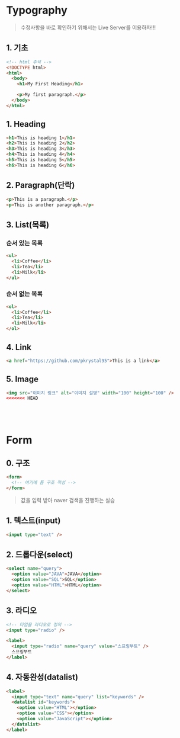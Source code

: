 # Typography

> 수정사항을 바로 확인하기 위해서는 Live Server를 이용하자!!!

## 1. 기초

```html
<!-- html 주석 -->
<!DOCTYPE html>
<html>
  <body>
    <h1>My First Heading</h1>

    <p>My first paragraph.</p>
  </body>
</html>
```

## 1. Heading

```html
<h1>This is heading 1</h1>
<h2>This is heading 2</h2>
<h3>This is heading 3</h3>
<h4>This is heading 4</h4>
<h5>This is heading 5</h5>
<h6>This is heading 6</h6>
```

## 2. Paragraph(단락)

```html
<p>This is a paragraph.</p>
<p>This is another paragraph.</p>
```

## 3. List(목록)

### 순서 있는 목록

```html
<ul>
  <li>Coffee</li>
  <li>Tea</li>
  <li>Milk</li>
</ul>
```

### 순서 없는 목록

```html
<ol>
  <li>Coffee</li>
  <li>Tea</li>
  <li>Milk</li>
</ol>
```

## 4. Link

```html
<a href="https://github.com/pkrystal95">This is a link</a>
```

## 5. Image

```html
<img src="이미지 링크" alt="이미지 설명" width="100" height="100" />
<<<<<<< HEAD
```

<br />
<br />

# Form

## 0. 구조

```html
<form>
  <!-- 여기에 폼 구조 작성 -->
</form>
```

> 값을 입력 받아 naver 검색을 진행하는 실습

## 1. 텍스트(input)

```html
<input type="text" />
```

## 2. 드롭다운(select)

```html
<select name="query">
  <option value="JAVA">JAVA</option>
  <option value="SQL">SQL</option>
  <option value="HTML">HTML</option>
</select>
```

## 3. 라디오

```html
<!-- 타입을 라디오로 정의 -->
<input type="radio" />

<label>
  <input type="radio" name="query" value="스프링부트" />
  스프링부트
</label>
```

## 4. 자동완성(datalist)

```html
<label>
  <input type="text" name="query" list="keywords" />
  <datalist id="keywords">
    <option value="HTML"></option>
    <option value="CSS"></option>
    <option value="JavaScript"></option>
  </datalist>
</label>

```
